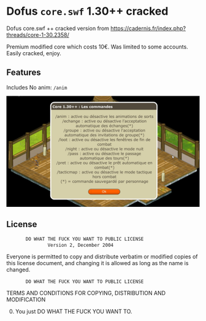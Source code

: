 # Dofus `core.swf` 1.30++ cracked
Dofus core.swf ++ cracked version from https://cadernis.fr/index.php?threads/core-1-30.2358/

Premium modified core which costs 10€. Was limited to some accounts. Easily cracked, enjoy.

## Features
Includes No anim: `/anim`

![Features](features.jpg)

## License
           DO WHAT THE FUCK YOU WANT TO PUBLIC LICENSE
                   Version 2, December 2004

Everyone is permitted to copy and distribute verbatim or modified
copies of this license document, and changing it is allowed as long
as the name is changed.

           DO WHAT THE FUCK YOU WANT TO PUBLIC LICENSE
  TERMS AND CONDITIONS FOR COPYING, DISTRIBUTION AND MODIFICATION

 0. You just DO WHAT THE FUCK YOU WANT TO.
